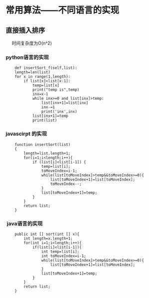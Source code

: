 # 常用算法——不同语言的实现
## 直接插入排序
      时间复杂度为O(n^2)
###  python语言的实现 
        def insertSort_f(self,list):
		length=len(list)
		for x in range(1,length):
			if list[x]<list[x-1]:
				temp=list[x]
				print("temp is",temp)
				inx=x-1
				while inx>=0 and list[inx]>temp:
					list[inx+1]=list[inx]
					inx-=1
					print('inx',inx)
				list[inx+1]=temp
				print(list)	
### javascirpt 的实现
		function insertSort(list)
		{
			length=list.length+1;
			for(i=1;i<length;i++){
				if (list[i]<list[i-1]) {
					temp=list[i];
					toMoveIndex=i-1;
					while(list[toMoveIndex]>temp&&toMoveIndex>=0){
						list[toMoveIndex+1]=list[toMoveIndex];
						toMoveIndex--;
					}
					list[toMoveIndex+1]=temp;
				}
			}
			return list;
		}
###  java语言的实现
 		public int [] sort(int [] x){
			int length=x.length+1;
			for(int i=1;i<length;i++){
				if(list[i]<list[i-1]){
					int temp=list[i];
					int toMoveIndex=i-1;
					while(list[toMoveIndex]>temp&&toMoveIndex>=0){
						list[toMoveIndex+1]=list[toMoveIndex];
					}
					list[toMoveIndex+1]=temp;
				}
			}
			return list;
		}
